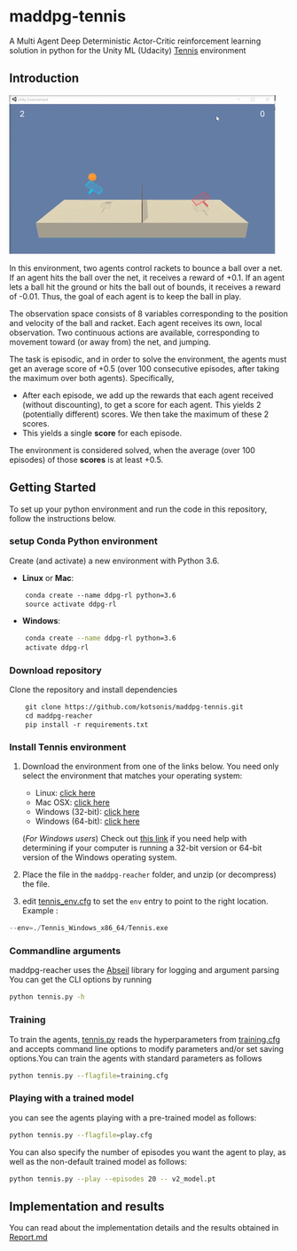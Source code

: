 # maddpg-tennis
A Multi Agent Deep Deterministic Actor-Critic reinforcement learning solution in python for the Unity ML (Udacity) [Tennis](https://github.com/Unity-Technologies/ml-agents/blob/master/docs/Learning-Environment-Examples.md#tennis) environment

## Introduction

![Trained Agent](https://github.com/kotsonis/maddpg-tennis/blob/main/images/trained_agent_gif.gif)

In this environment, two agents control rackets to bounce a ball over a net. If an agent hits the ball over the net, it receives a reward of +0.1.  If an agent lets a ball hit the ground or hits the ball out of bounds, it receives a reward of -0.01.  Thus, the goal of each agent is to keep the ball in play.

The observation space consists of 8 variables corresponding to the position and velocity of the ball and racket. Each agent receives its own, local observation.  Two continuous actions are available, corresponding to movement toward (or away from) the net, and jumping. 

The task is episodic, and in order to solve the environment, the agents must get an average score of +0.5 (over 100 consecutive episodes, after taking the maximum over both agents). Specifically,

- After each episode, we add up the rewards that each agent received (without discounting), to get a score for each agent. This yields 2 (potentially different) scores. We then take the maximum of these 2 scores.
- This yields a single **score** for each episode.

The environment is considered solved, when the average (over 100 episodes) of those **scores** is at least +0.5.

## Getting Started
To set up your python environment and run the code in this repository, follow the instructions below.
### setup Conda Python environment

Create (and activate) a new environment with Python 3.6.

- __Linux__ or __Mac__: 
```shell
	conda create --name ddpg-rl python=3.6
	source activate ddpg-rl
```
- __Windows__: 
```bash
	conda create --name ddpg-rl python=3.6 
	activate ddpg-rl
```
### Download repository
 Clone the repository and install dependencies

```shell
	git clone https://github.com/kotsonis/maddpg-tennis.git
	cd maddpg-reacher
	pip install -r requirements.txt
```

### Install Tennis environment
1. Download the environment from one of the links below.  You need only select the environment that matches your operating system:

   - Linux: [click here](https://s3-us-west-1.amazonaws.com/udacity-drlnd/P3/Tennis/Tennis_Linux.zip)
    - Mac OSX: [click here](https://s3-us-west-1.amazonaws.com/udacity-drlnd/P3/Tennis/Tennis.app.zip)
    - Windows (32-bit): [click here](https://s3-us-west-1.amazonaws.com/udacity-drlnd/P3/Tennis/Tennis_Windows_x86.zip)
    - Windows (64-bit): [click here](https://s3-us-west-1.amazonaws.com/udacity-drlnd/P3/Tennis/Tennis_Windows_x86_64.zip)
    
    (_For Windows users_) Check out [this link](https://support.microsoft.com/en-us/help/827218/how-to-determine-whether-a-computer-is-running-a-32-bit-version-or-64) if you need help with determining if your computer is running a 32-bit version or 64-bit version of the Windows operating system.

2. Place the file in the `maddpg-reacher` folder, and unzip (or decompress) the file.
3. edit [tennis_env.cfg](tennis_env.cfg) to set the `env` entry to point to the right location. Example :
```python 
--env=./Tennis_Windows_x86_64/Tennis.exe
```

### Commandline arguments
maddpg-reacher uses the [Abseil](https://abseil.io/docs/python/quickstart.html) library for logging and argument parsing
You can get the CLI options by running
```bash
python tennis.py -h
```

### Training
To train the agents, [tennis.py](tennis.py) reads the hyperparameters from [training.cfg](training.cfg) and accepts command line options to modify parameters and/or set saving options.You can train the agents with standard parameters as follows
```bash
python tennis.py --flagfile=training.cfg
```
### Playing with a trained model
you can see the agents playing with a pre-trained model as follows:
```bash
python tennis.py --flagfile=play.cfg
```
You can also specify the number of episodes you want the agent to play, as well as the non-default trained model as follows:
```bash
python tennis.py --play --episodes 20 -- v2_model.pt
```

## Implementation and results
You can read about the implementation details and the results obtained in [Report.md](Report.md)